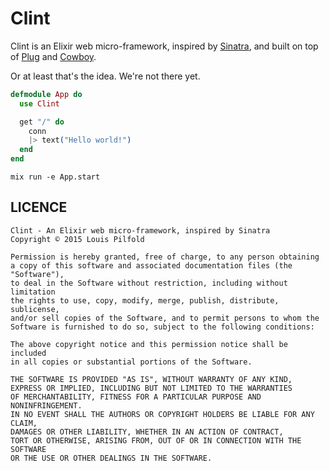 Clint
=====

Clint is an Elixir web micro-framework, inspired by
[Sinatra](http://github.com/sinatra/sinatra), and built on top of
[Plug](http://github.com/elixir-lang/plug) and
[Cowboy](http://github.com/ninenines/cowboy).

Or at least that's the idea. We're not there yet.

```elixir
defmodule App do
  use Clint

  get "/" do
    conn
    |> text("Hello world!")
  end
end
```
```
mix run -e App.start
```

## LICENCE

```
Clint - An Elixir web micro-framework, inspired by Sinatra
Copyright © 2015 Louis Pilfold

Permission is hereby granted, free of charge, to any person obtaining
a copy of this software and associated documentation files (the "Software"),
to deal in the Software without restriction, including without limitation
the rights to use, copy, modify, merge, publish, distribute, sublicense,
and/or sell copies of the Software, and to permit persons to whom the
Software is furnished to do so, subject to the following conditions:

The above copyright notice and this permission notice shall be included
in all copies or substantial portions of the Software.

THE SOFTWARE IS PROVIDED "AS IS", WITHOUT WARRANTY OF ANY KIND,
EXPRESS OR IMPLIED, INCLUDING BUT NOT LIMITED TO THE WARRANTIES
OF MERCHANTABILITY, FITNESS FOR A PARTICULAR PURPOSE AND NONINFRINGEMENT.
IN NO EVENT SHALL THE AUTHORS OR COPYRIGHT HOLDERS BE LIABLE FOR ANY CLAIM,
DAMAGES OR OTHER LIABILITY, WHETHER IN AN ACTION OF CONTRACT,
TORT OR OTHERWISE, ARISING FROM, OUT OF OR IN CONNECTION WITH THE SOFTWARE
OR THE USE OR OTHER DEALINGS IN THE SOFTWARE.
```
